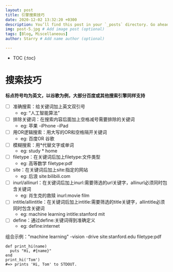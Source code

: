 ```yaml
---
layout: post
title: 引擎搜索技巧
date: 2020-12-02 13:32:20 +0300
description: You’ll find this post in your `_posts` directory. Go ahead and edit it and re-build the site to see your changes. # Add post description (optional)
img: post-5.jpg # Add image post (optional)
tags: [Blog, Miscellaneous]
author: Starry # Add name author (optional)

---
```


* TOC
{:toc}

# 搜索技巧

**标点符号均为英文，以谷歌为例，大部分百度或其他搜索引擎同样支持**

- [ ] 准确搜索：给关键词加上英文双引号 
  - eg: “人工智能算法”
- [ ] 排除关键词：在搜索内容后面加上空格减号需要排除的关键词
  - eg: 苹果 -iPhone -iPad
- [ ] 用OR逻辑搜索：用大写的OR和空格隔开关键词 
  - eg: 百度OR 谷歌
- [ ] 模糊搜索：用*代替文字或单词 
  - eg: study * home
- [ ] filetype：在关键词后加上filetype:文件类型 
  - eg: 高等数学 filetype:pdf
- [ ] site：在关键词后加上site:指定的网站 
  - eg: 后浪 site:bilibili.com
- [ ] inurl/allinurl：在关键词后加上inurl:需要筛选的url关键字，allinurl必须同时包含关键词 
  - eg: 肖生克的救赎 inurl:movie film
- [ ] intitle/allintitle：在关键词后加上intitle:需要筛选的title关键字，allintitle必须同时包含关键词 
  - eg: machine learning intitle:stanford mit
- [ ] define：通过define:关键词得到准确定义 
  - eg: define:internet

组合示例："machine learning" -vision -drive site:stanford.edu filetype:pdf



```
def print_hi(name)
  puts "Hi, #{name}"
end
print_hi('Tom')
#=> prints 'Hi, Tom' to STDOUT.
```
